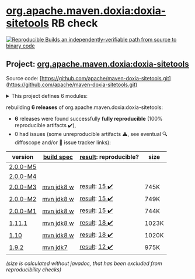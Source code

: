 [org.apache.maven.doxia:doxia-sitetools](https://search.maven.org/artifact/org.apache.maven.doxia/doxia-sitetools/) RB check
=======

[![Reproducible Builds](https://reproducible-builds.org/images/logos/rb.svg) an independently-verifiable path from source to binary code](https://reproducible-builds.org/)

## Project: [org.apache.maven.doxia:doxia-sitetools](https://search.maven.org/artifact/org.apache.maven.doxia/doxia-sitetools/)

Source code: [https://github.com/apache/maven-doxia-sitetools.git](https://github.com/apache/maven-doxia-sitetools.git)

<details><summary>This project defines 6 modules:</summary>

* [org.apache.maven.doxia:doxia-decoration-model](https://search.maven.org/artifact/org.apache.maven.doxia/doxia-decoration-model/)
* [org.apache.maven.doxia:doxia-doc-renderer](https://search.maven.org/artifact/org.apache.maven.doxia/doxia-doc-renderer/)
* [org.apache.maven.doxia:doxia-integration-tools](https://search.maven.org/artifact/org.apache.maven.doxia/doxia-integration-tools/)
* [org.apache.maven.doxia:doxia-site-renderer](https://search.maven.org/artifact/org.apache.maven.doxia/doxia-site-renderer/)
* [org.apache.maven.doxia:doxia-sitetools](https://search.maven.org/artifact/org.apache.maven.doxia/doxia-sitetools/)
* [org.apache.maven.doxia:doxia-skin-model](https://search.maven.org/artifact/org.apache.maven.doxia/doxia-skin-model/)
</details>

rebuilding **6 releases** of org.apache.maven.doxia:doxia-sitetools:
- **6** releases were found successfully **fully reproducible** (100% reproducible artifacts :heavy_check_mark:),
- 0 had issues (some unreproducible artifacts :warning:, see eventual :mag: diffoscope and/or :memo: issue tracker links):

| version | [build spec](/BUILDSPEC.md) | [result](https://reproducible-builds.org/docs/jvm/): reproducible? | size |
| -- | --------- | ------ | -- |
| [2.0.0-M5](https://search.maven.org/artifact/org.apache.maven.doxia/doxia-sitetools/2.0.0-M5/pom) | | | |
| [2.0.0-M4](https://search.maven.org/artifact/org.apache.maven.doxia/doxia-sitetools/2.0.0-M4/pom) | | | |
| [2.0.0-M3](https://search.maven.org/artifact/org.apache.maven.doxia/doxia-sitetools/2.0.0-M3/pom) | [mvn jdk8 w](doxia-sitetools-2.0.0-M3.buildspec) | [result](doxia-sitetools-2.0.0-M3.buildinfo): [15 :heavy_check_mark: ](doxia-sitetools-2.0.0-M3.buildcompare) | 745K |
| [2.0.0-M2](https://search.maven.org/artifact/org.apache.maven.doxia/doxia-sitetools/2.0.0-M2/pom) | [mvn jdk8 w](doxia-sitetools-2.0.0-M2.buildspec) | [result](doxia-sitetools-2.0.0-M2.buildinfo): [15 :heavy_check_mark: ](doxia-sitetools-2.0.0-M2.buildcompare) | 749K |
| [2.0.0-M1](https://search.maven.org/artifact/org.apache.maven.doxia/doxia-sitetools/2.0.0-M1/pom) | [mvn jdk8 w](doxia-sitetools-2.0.0-M1.buildspec) | [result](doxia-sitetools-2.0.0-M1.buildinfo): [15 :heavy_check_mark: ](doxia-sitetools-2.0.0-M1.buildcompare) | 744K |
| [1.11.1](https://search.maven.org/artifact/org.apache.maven.doxia/doxia-sitetools/1.11.1/pom) | [mvn jdk8 w](doxia-sitetools-1.11.1.buildspec) | [result](doxia-doc-renderer-1.11.1.buildinfo): [18 :heavy_check_mark: ](doxia-doc-renderer-1.11.1.buildcompare) | 1023K |
| [1.10](https://search.maven.org/artifact/org.apache.maven.doxia/doxia-sitetools/1.10/pom) | [mvn jdk8 w](doxia-sitetools-1.10.buildspec) | [result](doxia-doc-renderer-1.10.buildinfo): [18 :heavy_check_mark: ](doxia-doc-renderer-1.10.buildcompare) | 1020K |
| [1.9.2](https://search.maven.org/artifact/org.apache.maven.doxia/doxia-sitetools/1.9.2/pom) | [mvn jdk7](doxia-sitetools-1.9.2.buildspec) | [result](doxia-doc-renderer-1.9.2.buildinfo): [12 :heavy_check_mark: ](doxia-doc-renderer-1.9.2.buildcompare) | 975K |

<i>(size is calculated without javadoc, that has been excluded from reproducibility checks)</i>
